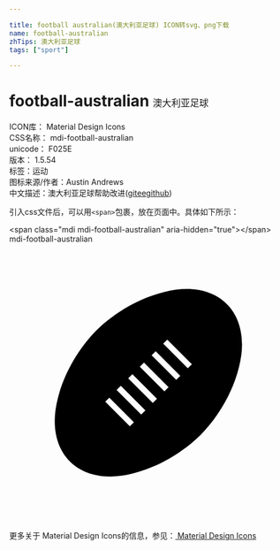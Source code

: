 ```yaml
---

title: football australian(澳大利亚足球) ICON转svg、png下载
name: football-australian
zhTips: 澳大利亚足球
tags: ["sport"]

---
```


# football-australian  <small style="font-size: 60%;font-weight: 100">澳大利亚足球</small>


<div class="detail-page">
<p>
<span>
ICON库：
<span class="badge-secondary badge">Material Design Icons</span> 
</span>
<br/>
<span>
CSS名称：
<span class="badge-secondary badge">mdi-football-australian</span> 
</span>
<br/>
<span>
unicode：
<span class="badge-secondary badge">F025E</span> 
<copy-btn content='F025E' btn-title=""></copy-btn>
<copy-btn :content='String.fromCodePoint(parseInt("F025E", 16))' btn-title="复制U"></copy-btn>
</span>
<br/>
<span>
版本：
<span class="badge-secondary badge">1.5.54</span> 
</span><br/><span>标签：<span class="badge-light badge"><router-link to="/tags/sport.html">运动</router-link></span></span>
<br/>
<span>图标来源/作者：<span class="badge-light badge">Austin Andrews</span></span> 
<br/>
<span class="zh-detail">中文描述：<span class="badge-primary badge">澳大利亚足球</span><span class="help-link"><span>帮助改进</span>(<a href="https://gitee.com/liuwave/icon-helper/edit/master/json/material/football-australian.json" target="_blank" rel="noopener noreferrer">gitee</a><a href="https://github.com/liuwave/icon-helper/edit/master/json/material/football-australian.json" target="_blank" rel="noopener noreferrer">github</a></span>)</span><br/>
</p>
</div>
<div class="alert alert-dark">
  <i class="mdi mdi-football-australian mdi-48px"></i>
  <i class="mdi mdi-football-australian mdi-36px"></i>
  <i class="mdi mdi-football-australian mdi-24px"></i>
  <i class="mdi mdi-football-australian mdi-18px"></i>
</div>
<div>
  <p>引入css文件后，可以用<code>&lt;span&gt;</code>包裹，放在页面中。具体如下所示：    
  </p>
  <div class="alert alert-primary" style="font-size: 14px">
    &lt;span class="mdi mdi-football-australian" aria-hidden="true"&gt;&lt;/span&gt;
    <copy-btn content='<span class="mdi mdi-football-australian" aria-hidden="true"></span>'></copy-btn>
  </div>
  <div class="alert alert-secondary">
    <i class="mdi mdi-football-australian"
    style="font-size: 24px"
    aria-hidden="true"></i> mdi-football-australian
    <copy-btn content="mdi-football-australian" btn-title="复制图标名称"></copy-btn>
  </div>
</div>
<div id="svg" class="svg-wrap">
<svg xmlns="http://www.w3.org/2000/svg" viewBox="0 0 24 24"><path d="M7.5,7.5C9.17,5.87 11.29,4.69 13.37,4.18C18,3 21,6 19.82,10.63C19.31,12.71 18.13,14.83 16.5,16.5C14.83,18.13 12.71,19.31 10.63,19.82C6,21 3,18 4.18,13.37C4.69,11.29 5.87,9.17 7.5,7.5M10.62,11.26L10.26,11.62L12.38,13.74L12.74,13.38L10.62,11.26M11.62,10.26L11.26,10.62L13.38,12.74L13.74,12.38L11.62,10.26M9.62,12.26L9.26,12.62L11.38,14.74L11.74,14.38L9.62,12.26M12.63,9.28L12.28,9.63L14.4,11.75L14.75,11.4L12.63,9.28M8.63,13.28L8.28,13.63L10.4,15.75L10.75,15.4L8.63,13.28M13.63,8.28L13.28,8.63L15.4,10.75L15.75,10.4L13.63,8.28Z" /></svg>
</div>
<detail full-name='mdi-football-australian'></detail>
    
<div><p>更多关于 Material Design Icons的信息，参见：<a target="_blank" href="https://iconhelper.cn/material.html"> Material Design Icons</a>
</p></div>
